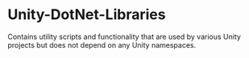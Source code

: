 # Unity-DotNet-Libraries
Contains utility scripts and functionality that are used by various Unity projects but does not depend on any Unity namespaces.
